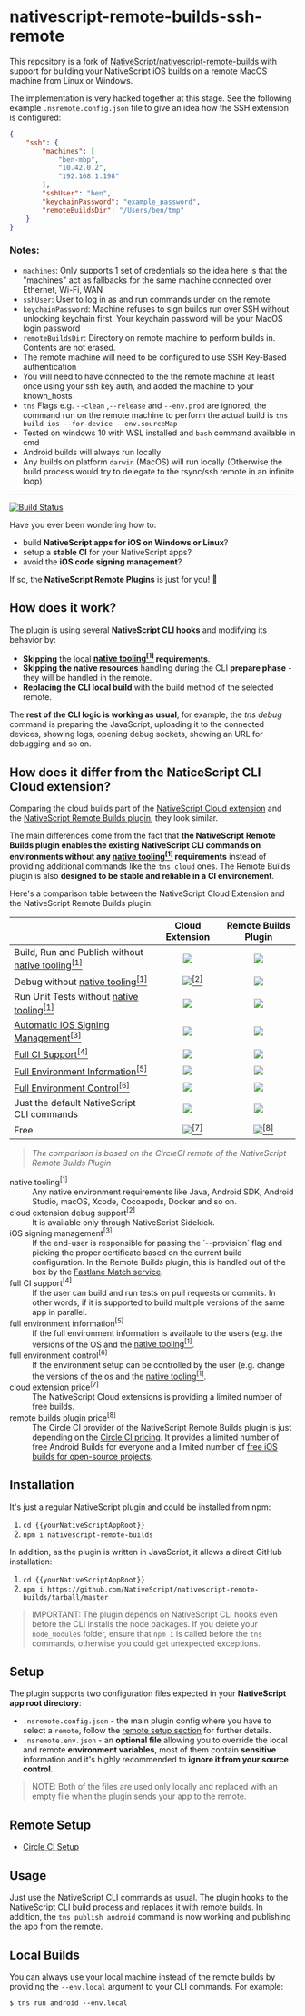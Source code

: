 # nativescript-remote-builds-ssh-remote

This repository is a fork of [NativeScript/nativescript-remote-builds](https://github.com/NativeScript/nativescript-remote-builds) with support for building your NativeScript iOS builds on a remote MacOS machine from Linux or Windows.



The implementation is very hacked together at this stage. See the following example ``.nsremote.config.json``  file to give an idea how the SSH extension is configured:

```json
{
    "ssh": {
        "machines": [
            "ben-mbp",
            "10.42.0.2",
            "192.168.1.198"
        ],
        "sshUser": "ben",
        "keychainPassword": "example_password",
        "remoteBuildsDir": "/Users/ben/tmp"
    }
}
```



### Notes:

* `machines`: Only supports 1 set of credentials so the idea here is that the "machines" act as fallbacks for the same machine connected over Ethernet, Wi-Fi, WAN
* `sshUser`: User to log in as and run commands under on the remote
* `keychainPassword`: Machine refuses to sign builds run over SSH without unlocking keychain first. Your keychain password will be your MacOS login password
* `remoteBuildsDir`: Directory on remote machine to perform builds in. Contents are not erased.
* The remote machine will need to be configured to use SSH Key-Based authentication
* You will need to have connected to the the remote machine at least once using your ssh key auth, and added the machine to your known_hosts
* `tns` Flags e.g. `--clean` ,`--release` and `--env.prod` are ignored, the command run on the remote machine to perform the actual build is `tns build ios --for-device --env.sourceMap`
* Tested on windows 10 with WSL installed and `bash` command available in cmd
* Android builds will always run locally
* Any builds on platform `darwin` (MacOS) will run locally (Otherwise the build process would try to delegate to the rsync/ssh remote in an infinite loop)



___


[![Build Status](https://travis-ci.com/NativeScript/nativescript-remote-builds.svg?branch=master)](https://travis-ci.com/NativeScript/nativescript-remote-builds)

Have you ever been wondering how to:
* build **NativeScript apps for iOS on Windows or Linux**?
* setup a **stable CI** for your NativeScript apps?
* avoid the **iOS code signing management**?

If so, the **NativeScript Remote Plugins** is just for you! :rocket:

## How does it work?

The plugin is using several **NativeScript CLI hooks** and modifying its behavior by:
* **Skipping** the local **[native tooling<sup>[1]</sup>](#tooling) requirements**.
* **Skipping the native resources** handling during the CLI **prepare phase** - they will be handled in the remote.
* **Replacing the CLI local build** with the build method of the selected remote.

The **rest of the CLI logic is working as usual**, for example, the *tns debug* command is preparing the JavaScript, uploading it to the connected devices, showing logs, opening debug sockets, showing an URL for debugging and so on.

## How does it differ from the NaticeScript CLI Cloud extension?

Comparing the cloud builds part of the [NativeScript Cloud extension](https://github.com/NativeScript/nativescript-cloud) and the [NativeScript Remote Builds plugin](https://github.com/NativeScript/nativescript-remote-builds), they look similar.

The main differences come from the fact that **the NativeScript Remote Builds plugin enables the existing NativeScript CLI commands on environments without any [native tooling<sup>[1]</sup>](#tooling) requirements** instead of providing additional commands like the `tns cloud` ones. The Remote Builds plugin is also **designed to be stable and reliable in a CI environement**.

Here's a comparison table between the NativeScript Cloud Extension and the NativeScript Remote Builds plugin:

|                                                                        |                 Cloud Extension               | Remote Builds Plugin |
| :---                                                                   |                      :---:                    |         :---:        |
| Build, Run and Publish without [native tooling<sup>[1]</sup>](#tooling)|               ![](https://i.imgur.com/v9VEBbf.png)              |  ![](https://i.imgur.com/v9VEBbf.png)  |
| Debug without [native tooling<sup>[1]</sup>](#tooling)                 |&nbsp;&nbsp;&nbsp;&nbsp;![](https://i.imgur.com/88WLiNS.png)[<sup>[2]</sup>](#cloudDebug)|  ![](https://i.imgur.com/v9VEBbf.png)  |
| Run Unit Tests without [native tooling<sup>[1]</sup>](#tooling)                  |                       ![](https://i.imgur.com/JcfimjC.png)                     |  ![](https://i.imgur.com/v9VEBbf.png)  |
| [Automatic iOS Signing Management<sup>[3]</sup>](#signing)                       |                       ![](https://i.imgur.com/JcfimjC.png)                     |  ![](https://i.imgur.com/v9VEBbf.png)  |
| [Full CI Support<sup>[4]</sup>](#ci)                              |                       ![](https://i.imgur.com/JcfimjC.png)                     |  ![](https://i.imgur.com/v9VEBbf.png)  |
| [Full Environment Information<sup>[5]</sup>](#envInfo)                 |                       ![](https://i.imgur.com/JcfimjC.png)                     |  ![](https://i.imgur.com/v9VEBbf.png)  |
| [Full Environment Control<sup>[6]</sup>](#envControl)                     |                       ![](https://i.imgur.com/JcfimjC.png)                     |  ![](https://i.imgur.com/v9VEBbf.png)  |
| Just the default NativeScript CLI commands                 |                       ![](https://i.imgur.com/JcfimjC.png)                     |  ![](https://i.imgur.com/v9VEBbf.png)  |
| Free                                                       |&nbsp;&nbsp;&nbsp;&nbsp;![](https://i.imgur.com/88WLiNS.png)[<sup>[7]</sup>](#cloudPrice)|&nbsp;&nbsp;&nbsp;&nbsp;![](https://i.imgur.com/88WLiNS.png)[<sup>[8]</sup>](#pluginPrice)|

> *The comparison is based on the CircleCI remote of the NativeScript Remote Builds Plugin*

<dl>
  <dt><span id="tooling">native tooling<sup>[1]</sup></span></dt>
  <dd>Any native environment requirements like Java, Android SDK, Android Studio, macOS, Xcode, Cocoapods, Docker and so on.</dd>

  <dt><span id="cloudDebug">cloud extension debug support<sup>[2]</sup></span></dt>
  <dd>It is available only through NativeScript Sidekick.</dd>

  <dt><span id="signing">iOS signing management<sup>[3]</sup></span></dt>
  <dd>If the end-user is responsible for passing the `--provision` flag and picking the proper certificate based on the current build configuration. In the Remote Builds plugin, this is handled out of the box by the <a href="https://docs.fastlane.tools/actions/match/">Fastlane Match service</a>.</dd>

  <dt><span id="ci">full CI support<sup>[4]</sup></span></dt>
  <dd>If the user can build and run tests on pull requests or commits. In other words, if it is supported to build multiple versions of the same app in parallel.</dd>

  <dt><span id="envInfo">full environment information<sup>[5]</sup></span></dt>
  <dd>If the full environment information is available to the users (e.g. the versions of the OS and the <a href="#tooling">native tooling<sup>[1]</sup></a>.</dd>

  <dt><span id="envControl">full environment control<sup>[6]</sup></span></dt>
  <dd>If the environment setup can be controlled by the user (e.g. change the versions of the os and the <a href="#tooling">native tooling<sup>[1]</sup></a>.</dd>

  <dt><span id="cloudPrice">cloud extension price<sup>[7]</sup></span></dt>
  <dd>The NativeScript Cloud extensions is providing a limited number of free builds.</dd>

  <dt><span id="pluginPrice">remote builds plugin price<sup>[8]</sup></span></dt>
  <dd>The Circle CI provider of the NativeScript Remote Builds plugin is just depending on the <a href="https://circleci.com/pricing/">Circle CI pricing</a>. It provides a limited number of free Android Builds for everyone and a limited number of <a href="https://circleci.com/open-source/">free iOS builds for open-source projects</a>.</dd>
</dl>


## Installation

It's just a regular NativeScript plugin and could be installed from npm:
1) `cd {{yourNativeScriptAppRoot}}`
2) `npm i nativescript-remote-builds`

In addition, as the plugin is written in JavaScript, it allows a direct GitHub installation:
1) `cd {{yourNativeScriptAppRoot}}`
2) `npm i https://github.com/NativeScript/nativescript-remote-builds/tarball/master`

> IMPORTANT: The plugin depends on NativeScript CLI hooks even before the CLI installs the node packages. If you delete your `node_modules` folder, ensure that `npm i` is called before the `tns` commands, otherwise you could get unexpected exceptions. 

## Setup

The plugin supports two configuration files expected in your **NativeScript app root directory**:

* `.nsremote.config.json` - the main plugin config where you have to select a `remote`, follow the [remote setup section](#remote-setup) for further details.
* `.nsremote.env.json` - an **optional file** allowing you to override the local and remote **environment variables**, most of them contain **sensitive** information and it's highly recommended to **ignore it from your source control**. 

> NOTE: Both of the files are used only locally and replaced with an empty file when the plugin sends your app to the remote.

## Remote Setup

* [Circle CI Setup](docs/CIRCLECI.md)

## Usage

Just use the NativeScript CLI commands as usual. The plugin hooks to the NativeScript CLI build process and replaces it with remote builds. In addition, the `tns publish android` command is now working and publishing the app from the remote.

## Local Builds

You can always use your local machine instead of the remote builds by providing the `--env.local` argument to your CLI commands. For example:

`$ tns run android --env.local`
